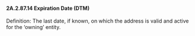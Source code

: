 #### 2A.2.87.14 Expiration Date (DTM)

Definition: The last date, if known, on which the address is valid and active for the ‘owning’ entity.

